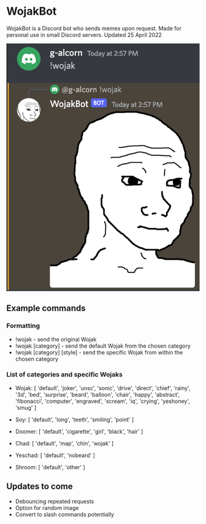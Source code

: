 # WojakBot

WojakBot is a Discord bot who sends memes upon request. Made for personal use in small Discord servers.
Updated 25 April 2022

![Example command](./example.png)

## Example commands

### Formatting

- !wojak - send the original Wojak
- !wojak \[category\] - send the default Wojak from the chosen category
- !wojak \[category\] \[style\] - send the specific Wojak from within the chosen category

### List of categories and specific Wojaks

- Wojak: [
    'default',  'joker',     'unsc',
    'sonic',    'drive',     'direct',
    'chief',    'rainy',     '3d',
    'bed',      'surprise',  'beard',
    'balloon',   'chair',     'happy',
    'abstract', 'fibonacci', 'computer',
    'engraved', 'scream',    'iq',
    'crying',   'yeshoney',  'smug'
  ]

- Soy: [ 'default', 'long', 'teeth', 'smiling', 'point' ]

- Doomer: [ 'default', 'cigarette', 'girl', 'black', 'hair' ]

- Chad: [ 'default', 'map', 'chin', 'wojak' ]

- Yeschad: [ 'default', 'nobeard' ]

- Shroom: [ 'default', 'other' ]

## Updates to come

- Debouncing repeated requests
- Option for random image
- Convert to slash commands potentially
